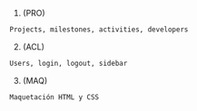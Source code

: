 1. (PRO)

```bash
Projects, milestones, activities, developers
```

2. (ACL)

```bash
Users, login, logout, sidebar
```

3. (MAQ)

```bash
Maquetación HTML y CSS
```
